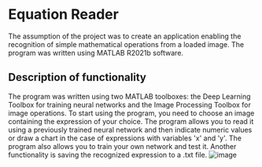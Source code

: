 # Equation Reader
The assumption of the project was to create an application enabling the recognition of simple mathematical operations from a loaded image. The program was written using MATLAB R2021b software.

## Description of functionality 
The program was written using two MATLAB toolboxes: the Deep Learning Toolbox for training neural networks and the Image Processing Toolbox for image operations. To start using the program, you need to choose an image containing the expression of your choice. The program allows you to read it using a previously trained neural network and then indicate numeric values or draw a chart in the case of expressions with variables 'x' and 'y'. The program also allows you to train your own network and test it. Another functionality is saving the recognized expression to a .txt file.
![image](https://user-images.githubusercontent.com/83553257/225889057-604df18a-c3bc-424a-a960-193b86dfe9d8.png)
